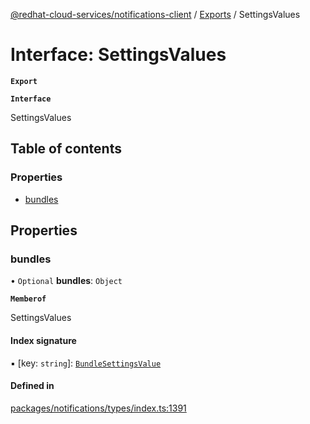 [@redhat-cloud-services/notifications-client](../README.md) / [Exports](../modules.md) / SettingsValues

# Interface: SettingsValues

**`Export`**

**`Interface`**

SettingsValues

## Table of contents

### Properties

- [bundles](SettingsValues.md#bundles)

## Properties

### bundles

• `Optional` **bundles**: `Object`

**`Memberof`**

SettingsValues

#### Index signature

▪ [key: `string`]: [`BundleSettingsValue`](BundleSettingsValue.md)

#### Defined in

[packages/notifications/types/index.ts:1391](https://github.com/RedHatInsights/javascript-clients/blob/master/packages/notifications/types/index.ts#L1391)
